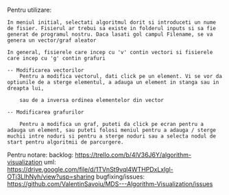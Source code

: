 Pentru utilizare:

    In meniul initial, selectati algoritmul dorit si introduceti un nume de fisier. Fisierul ar trebui sa existe in folderul inputs si sa fie generat de programul nostru. Daca lasati gol campul Filename, se va genera un vector/graf aleator
    
    In general, fisierele care incep cu 'v' contin vectori si fisierele care incep cu 'g' contin grafuri
    
    -- Modificarea vectorilor
        Pentru a modifica vectorul, dati click pe un element. Vi se vor da optiunile de a sterge elementul, a adauga un element in stanga sau in dreapta lui,
        
        sau de a inversa ordinea elementelor din vector
        
    -- Modificarea grafurilor
    
        Pentru a modifica un graf, puteti da click pe ecran pentru a adauga un element, sau puteti folosi meniul pentru a adauga / sterge muchii intre noduri si pentru a sterge noduri sau a selecta nodul de start pentru algoritmii de parcurgere.


Pentru notare:
    backlog: https://trello.com/b/4lV36J6Y/algorithm-visualization
    uml: https://drive.google.com/file/d/1TVnSt9vql4WTHPDxLxlgl-OTj3LIhNyh/view?usp=sharing
    bugfixing/issues: https://github.com/ValentinSavoiu/MDS---Algorithm-Visualization/issues 

